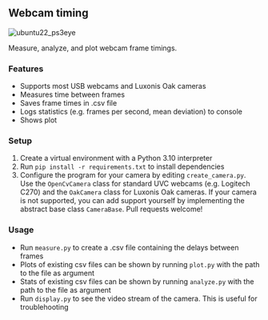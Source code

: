 ## Webcam timing
![ubuntu22_ps3eye](https://github.com/arthurkehrwald/webcam-timing/assets/50906979/add2221c-12eb-41a4-b14e-82d86c105d26)

Measure, analyze, and plot webcam frame timings.

### Features
- Supports most USB webcams and Luxonis Oak cameras
- Measures time between frames
- Saves frame times in .csv file
- Logs statistics (e.g. frames per second, mean deviation) to console
- Shows plot

### Setup
1. Create a virtual environment with a Python 3.10 interpreter
2. Run `pip install -r requirements.txt` to install dependencies
3. Configure the program for your camera by editing `create_camera.py`. Use the `OpenCvCamera` class for standard UVC webcams (e.g. Logitech C270) and the `OakCamera` class for Luxonis Oak cameras. If your camera is not supported, you can add support yourself by implementing the abstract base class `CameraBase`. Pull requests welcome!

### Usage
- Run `measure.py` to create a .csv file containing the delays between frames
- Plots of existing csv files can be shown by running `plot.py` with the path to the file as argument
- Stats of existing csv files can be shown by running `analyze.py` with the path to the file as argument
- Run `display.py` to see the video stream of the camera. This is useful for troublehooting

